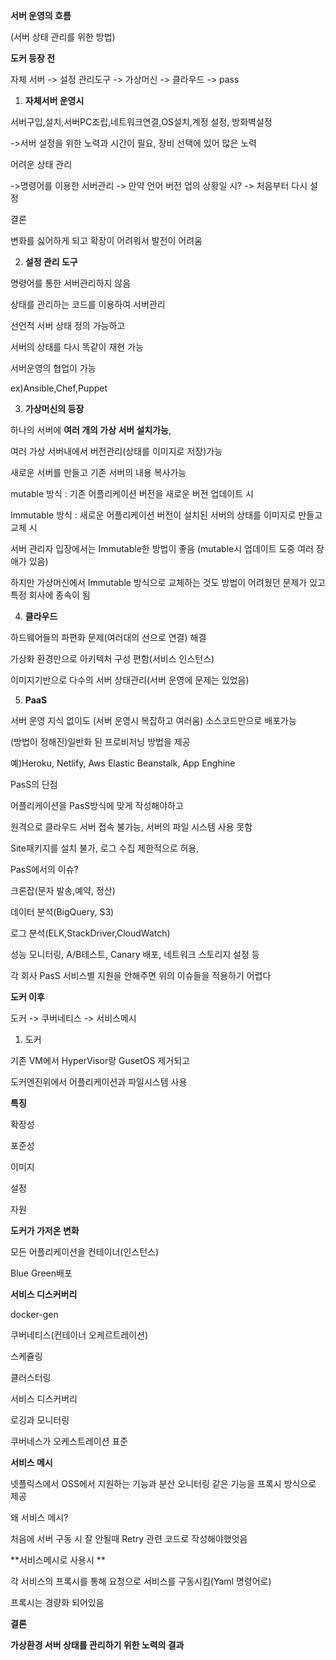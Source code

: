 **서버 운영의 흐름**

(서버 상태 관리를 위한 방법)

**도커 등장 전**

자체 서버 -> 설정 관리도구 -> 가상머신 -> 클라우드 -> pass



1. **자체서버 운영시**

서버구입,설치,서버PC조립,네트워크연결,OS설치,계정 설정, 방화벽설정

->서버 설정을 위한 노력과 시간이 필요, 장비 선택에 있어 많은 노력

어려운 상태 관리

->명령어를 이용한 서버관리 -> 만약 언어 버전 업의 상황일 시? -> 처음부터 다시 설정

결론

변화를 싫어하게 되고 확장이 어려워서 발전이 어려움



2. **설정 관리 도구**

명령어를 통한 서버관리하지 않음

상태를 관리하는 코드를 이용하여 서버관리

선언적 서버 상태 정의 가능하고 

서버의 상태를 다시 똑같이 재현 가능

서버운영의 협업이 가능

ex)Ansible,Chef,Puppet



3. **가상머신의 등장**

하나의 서버에 **여러 개의 가상 서버 설치가능**,

여러 가상 서버내에서 버전관리(상태를 이미지로 저장)가능

새로운 서버를 만들고 기존 서버의 내용 복사가능

mutable 방식 : 기존 어플리케이션 버전을 새로운 버전 업데이트 시

Immutable 방식 : 새로운 어플리케이션 버전이 설치된 서버의 상태를 이미지로 만들고 교체 시

서버 관리자 입장에서는 Immutable한 방법이 좋음 (mutable시 업데이트 도중 여러 장애가 있음)

하지만 가상머신에서 Immutable 방식으로 교체하는 것도 방법이 어려웠던 문제가 있고 특정 회사에 종속이 됨 



4. **클라우드**

하드웨어들의 파편화 문제(여러대의 선으로 연결) 해결

가상화 환경만으로 아키텍처 구성 편함(서비스 인스턴스)

이미지기반으로 다수의 서버 상태관리(서버 운영에 문제는 있었음) 



5. **PaaS**

서버 운영 지식 없이도 (서버 운영시 복잡하고 여러움) 소스코드만으로 배포가능

(방법이 정해진)일반화 된 프로비저닝 방법을 제공

예)Heroku, Netlify, Aws Elastic Beanstalk, App Enghine

PasS의 단점

어플리케이션을 PasS방식에 맞게 작성해야하고

원격으로 클라우드 서버 접속 불가능, 서버의 파일 시스템 사용 못함

Site패키지를 설치 불가, 로그 수집 제한적으로 허용,

PasS에서의 이슈?

크론잡(문자 발송,예약, 정산)

데이터 분석(BigQuery, S3)

로그 분석(ELK,StackDriver,CloudWatch)

성능 모니터링, A/B테스트, Canary 배포, 네트워크 스토리지 설정 등

각 회사 PasS 서비스별 지원을 안해주면 위의 이슈들을 적용하기 어렵다

**도커 이후**

도커 -> 쿠버네티스 -> 서비스메시



1. 도커

기존 VM에서 HyperVisor랑 GusetOS 제거되고

도커엔진위에서 어플리케이션과 파일시스템 사용

**특징**

확장성

포준성

이미지

설정

자원

**도커가 가저온 변화**

모든 어플리케이션을 컨테이너(인스턴스)

Blue Green배포

**서비스 디스커버리**

docker-gen

쿠버네티스(컨테이너 오케르트레이션)

스케쥴링

클러스터링

서비스 디스커버리

로깅과 모니터링

쿠버네스가 오케스트레이션 표준

**서비스 메시**

넷플릭스에서 OSS에서 지원하는 기능과 분산 오니터링 같은 기능을 프록시 방식으로 제공

왜 서비스 메시?

처음에 서버 구동 시 잘 안될때 Retry 관련 코드로 작성해야했엇음

**서비스메시로 사용시 **

각 서비스의 프록시를 통해 요청으로 서비스를 구동시킴(Yaml 명령어로)

프록시는 경량화 되어있음

**결론**

**가상환경 서버 상태를 관리하기 위한 노력의 결과**

